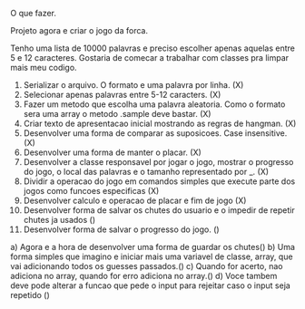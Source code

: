 O que fazer.

Projeto agora e criar o jogo da forca.

Tenho uma lista de 10000 palavras e preciso escolher apenas aquelas entre 5 e 12
caracteres. Gostaria de comecar a trabalhar com classes pra limpar mais meu codigo.

1. Serializar o arquivo. O formato e uma palavra por linha. (X)
2. Selecionar apenas palavras entre 5-12 caracters. (X)
3. Fazer um metodo que escolha uma palavra aleatoria. Como o formato sera uma array
o metodo .sample deve bastar. (X)
4. Criar texto de apresentacao inicial mostrando as regras de hangman. (X)
5. Desenvolver uma forma de comparar as suposicoes. Case insensitive. (X)
6. Desenvolver uma forma de manter o placar. (X)
7. Desenvolver a classe responsavel por jogar o jogo, mostrar o progresso do jogo, o local das palavras e o tamanho 
representado por _. (X)
8. Dividir a operacao do jogo em comandos simples que execute parte dos jogos como funcoes especificas (X)
9. Desenvolver calculo e operacao de placar e fim de jogo (X)
10. Desenvolver forma de salvar os chutes do usuario e o impedir de repetir chutes ja usados ()
11. Desenvolver forma de salvar o progresso do jogo. ()


a) Agora e a hora de desenvolver uma forma de guardar os chutes()
b) Uma forma simples que imagino e iniciar mais uma variavel de classe, array, que vai adicionando todos os guesses passados.()
c) Quando for acerto, nao adiciona no array, quando for erro adiciona no array.()
d) Voce tambem deve pode alterar a funcao que pede o input para rejeitar caso o input seja repetido ()